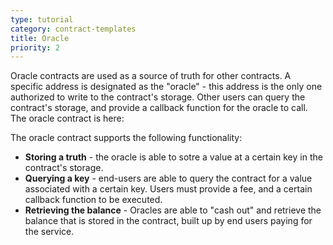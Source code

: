 ```yaml
---
type: tutorial
category: contract-templates
title: Oracle
priority: 2
---
```


Oracle contracts are used as a source of truth for other contracts. A specific address is designated as the "oracle" - this address is the only one authorized to write to the contract's storage. Other users can query the contract's storage, and provide a callback function for the oracle to call. The oracle contract is here:

The oracle contract supports the following functionality:

- **Storing a truth** - the oracle is able to sotre a value at a certain key in the contract's storage.
- **Querying a key** - end-users are able to query the contract for a value associated with a certain key. Users must provide a fee, and a certain callback function to be executed.
- **Retrieving the balance** - Oracles are able to "cash out" and retrieve the balance that is stored in the contract, built up by end users paying for the service.
